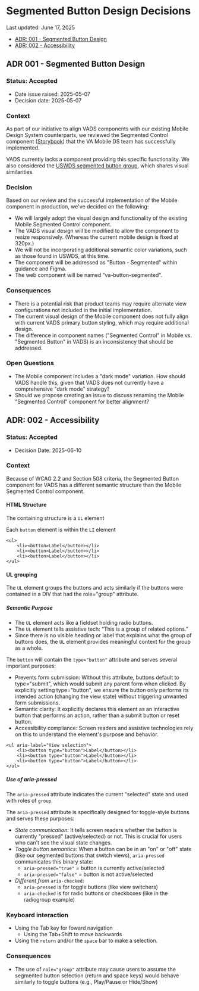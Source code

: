 # Segmented Button Design Decisions
Last updated: June 17, 2025

- [ADR: 001 - Segmented Button Design](#ADR-001---Segmented-Button-Design)
- [ADR: 002 - Accessibility](#ADR-002---Accessibility)


## ADR 001 - Segmented Button Design

### Status: Accepted

- Date issue raised: 2025-05-07
- Decision date: 2025-05-07

### Context

As part of our initiative to align VADS components with our existing Mobile Design System counterparts, we reviewed the Segmented Control component ([Storybook](https://design.va.gov/storybook/?path=/docs/va-mobile_segmented-control--docs)) that the VA Mobile DS team has successfully implemented.

VADS currently lacks a component providing this specific functionality. We also considered the [USWDS segmented button group](https://designsystem.digital.gov/components/button-group/), which shares visual similarities.

### Decision

Based on our review and the successful implementation of the Mobile component in production, we've decided on the following:

* We will largely adopt the visual design and functionality of the existing Mobile Segmented Control component.
* The VADS visual design will be modified to allow the component to resize responsively. (Whereas the current mobile design is fixed at 320px.) 
* We will not be incorporating additional semantic color variations, such as those found in USWDS, at this time.
* The component will be addressed as "Button - Segmented" within guidance and Figma.
* The web component will be named "va-button-segmented".

### Consequences

* There is a potential risk that product teams may require alternate view configurations not included in the initial implementation.
* The current visual design of the Mobile component does not fully align with current VADS primary button styling, which may require additional design.
* The difference in component names ("Segmented Control" in Mobile vs. "Segmented Button" in VADS) is an inconsistency that should be addressed.

### Open Questions

* The Mobile component includes a "dark mode" variation. How should VADS handle this, given that VADS does not currently have a comprehensive "dark mode" strategy?
* Should we propose creating an issue to discuss renaming the Mobile "Segmented Control" component for better alignment?


## ADR: 002 - Accessibility

### Status: Accepted

- Decision Date: 2025-06-10



### Context

Because of WCAG 2.2 and Section 508 criteria, the Segmented Button component for VADS has a different semantic structure than the Mobile Segmented Control component.



#### HTML Structure

The containing structure is a `UL` element

Each `button` element is within the `LI` element



```
<ul>
    <li><button>Label</button></li>
    <li><button>Label</button></li>
    <li><button>Label</button></li>
</ul>
```

#### UL grouping

The `UL` element groups the buttons and acts similarly if the buttons were contained in a DIV that had the role="group" attribute.

##### Semantic Purpose

- The `UL` element acts like a fieldset holding radio buttons.
- The `UL` element tells assistive tech: “This is a group of related options.”
- Since there is no visible heading or label that explains what the group of buttons does, the `UL` element provides meaningful context for the group as a whole.


The `button` will contain the `type="button"` attribute and serves several important purposes:

- Prevents form submission: Without this attribute, buttons default to type="submit", which would submit any parent form when clicked. By explicitly setting type="button", we ensure the button only performs its intended action (changing the view state) without triggering unwanted form submissions.
- Semantic clarity: It explicitly declares this element as an interactive button that performs an action, rather than a submit button or reset button.
- Accessibility compliance: Screen readers and assistive technologies rely on this to understand the element's purpose and behavior.

```
<ul aria-label="View selection">
    <li><button type="button">Label</button></li>
    <li><button type="button">Label</button></li>
    <li><button type="button">Label</button></li>
</ul>
```



##### Use of aria-pressed


The `aria-pressed` attribute indicates the current "selected" state and used with roles of `group`.

The `aria-pressed` attribute is specifically designed for toggle-style buttons and serves these purposes:

- *State communication:* It tells screen readers whether the button is currently "pressed" (active/selected) or not. This is crucial for users who can't see the visual state changes.
- *Toggle button semantics:* When a button can be in an "on" or "off" state (like our segmented buttons that switch views), `aria-pressed` communicates this binary state:
  - `aria-pressed="true"` = button is currently active/selected
  - `aria-pressed="false"` = button is not active/selected
- *Different from* `aria-checked`:
  - `aria-pressed` is for toggle buttons (like view switchers)
  - `aria-checked` is for radio buttons or checkboxes (like in the radiogroup example)

### Keyboard interaction

- Using the Tab key for foward navigation
  - Using the Tab+Shift to move backwards
- Using the `return` and/or the `space` bar to make a selection.

### Consequences

- The use of `role="group"` attribute may cause users to assume the segmented button selection (return and space keys) would behave similarly to toggle buttons (e.g., Play/Pause or Hide/Show)

